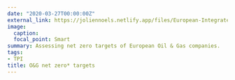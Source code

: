 ```yaml
---
date: "2020-03-27T00:00:00Z"
external_link: https://joliennoels.netlify.app/files/European-Integrated-Oil-and-Gas-Briefing-Paper.pdf
image:
  caption: 
  focal_point: Smart
summary: Assessing net zero targets of European Oil & Gas companies.
tags:
- TPI
title: O&G net zero* targets
---
```

